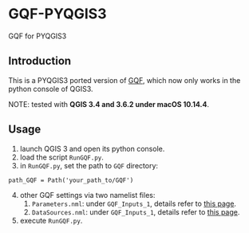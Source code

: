 # GQF-PYQGIS3
GQF for PYQGIS3

## Introduction
This is a PYQGIS3 ported version of [GQF](https://umep-docs.readthedocs.io/en/latest/processor/Urban%20Energy%20Balance%20GQ.html), which now only works in the python console of QGIS3.

NOTE: tested with **QGIS 3.4 and 3.6.2 under macOS 10.14.4**.

## Usage
1. launch QGIS 3 and open its python console.
2. load the script `RunGQF.py`.
3. in `RunGQF.py`, set the path to `GQF` directory:
```
path_GQF = Path('your_path_to/GQF')
```
4. other GQF settings via two namelist files:
   1. `Parameters.nml`: under `GQF_Inputs_1`, details refer to [this page](https://umep-docs.readthedocs.io/en/latest/OtherManuals/GQF_Manual.html#id4).
   2. `DataSources.nml`: under `GQF_Inputs_1`, details refer to [this page](https://umep-docs.readthedocs.io/en/latest/OtherManuals/GQF_Manual.html#data-sources-file).
5. execute `RunGQF.py`.
